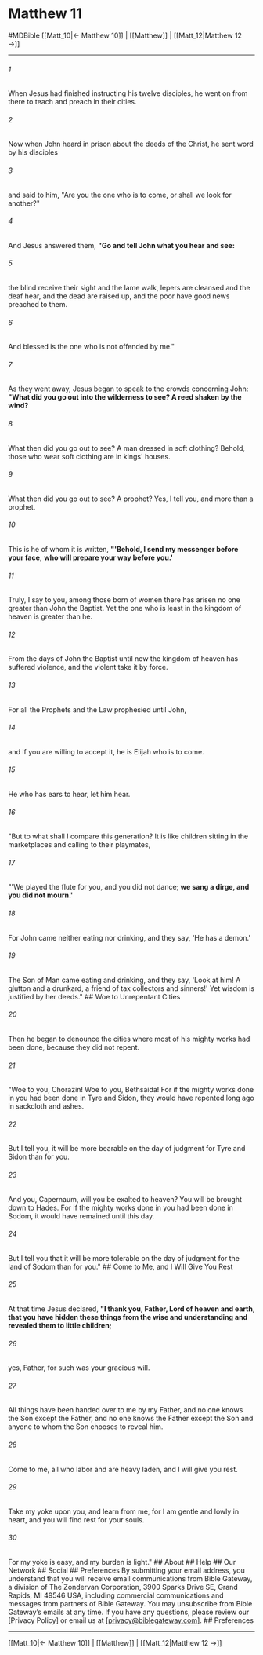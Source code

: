 # Matthew 11
#MDBible
[[Matt_10|← Matthew 10]] | [[Matthew]] | [[Matt_12|Matthew 12 →]]

***






###### 1 


When Jesus had finished instructing his twelve disciples, he went on from there to teach and preach in their cities. 





###### 2 


Now when John heard in prison about the deeds of the Christ, he sent word by his disciples 





###### 3 


and said to him, "Are you the one who is to come, or shall we look for another?" 





###### 4 


And Jesus answered them, **"Go and tell John what you hear and see:** 





###### 5 


the blind receive their sight and the lame walk, lepers are cleansed and the deaf hear, and the dead are raised up, and the poor have good news preached to them. 





###### 6 


And blessed is the one who is not offended by me." 





###### 7 


As they went away, Jesus began to speak to the crowds concerning John: **"What did you go out into the wilderness to see? A reed shaken by the wind?** 





###### 8 


What then did you go out to see? A man dressed in soft clothing? Behold, those who wear soft clothing are in kings' houses. 





###### 9 


What then did you go out to see? A prophet? Yes, I tell you, and more than a prophet. 





###### 10 


This is he of whom it is written, **"'Behold, I send my messenger before your face,** **who will prepare your way before you.'** 





###### 11 


Truly, I say to you, among those born of women there has arisen no one greater than John the Baptist. Yet the one who is least in the kingdom of heaven is greater than he. 





###### 12 


From the days of John the Baptist until now the kingdom of heaven has suffered violence, and the violent take it by force. 





###### 13 


For all the Prophets and the Law prophesied until John, 





###### 14 


and if you are willing to accept it, he is Elijah who is to come. 





###### 15 


He who has ears to hear, let him hear. 





###### 16 


"But to what shall I compare this generation? It is like children sitting in the marketplaces and calling to their playmates, 





###### 17 


"'We played the flute for you, and you did not dance; **we sang a dirge, and you did not mourn.'** 





###### 18 


For John came neither eating nor drinking, and they say, 'He has a demon.' 





###### 19 


The Son of Man came eating and drinking, and they say, 'Look at him! A glutton and a drunkard, a friend of tax collectors and sinners!' Yet wisdom is justified by her deeds." ## Woe to Unrepentant Cities 





###### 20 


Then he began to denounce the cities where most of his mighty works had been done, because they did not repent. 





###### 21 


"Woe to you, Chorazin! Woe to you, Bethsaida! For if the mighty works done in you had been done in Tyre and Sidon, they would have repented long ago in sackcloth and ashes. 





###### 22 


But I tell you, it will be more bearable on the day of judgment for Tyre and Sidon than for you. 





###### 23 


And you, Capernaum, will you be exalted to heaven? You will be brought down to Hades. For if the mighty works done in you had been done in Sodom, it would have remained until this day. 





###### 24 


But I tell you that it will be more tolerable on the day of judgment for the land of Sodom than for you." ## Come to Me, and I Will Give You Rest 





###### 25 


At that time Jesus declared, **"I thank you, Father, Lord of heaven and earth, that you have hidden these things from the wise and understanding and revealed them to little children;** 





###### 26 


yes, Father, for such was your gracious will. 





###### 27 


All things have been handed over to me by my Father, and no one knows the Son except the Father, and no one knows the Father except the Son and anyone to whom the Son chooses to reveal him. 





###### 28 


Come to me, all who labor and are heavy laden, and I will give you rest. 





###### 29 


Take my yoke upon you, and learn from me, for I am gentle and lowly in heart, and you will find rest for your souls. 





###### 30 


For my yoke is easy, and my burden is light." ## About ## Help ## Our Network ## Social ## Preferences By submitting your email address, you understand that you will receive email communications from Bible Gateway, a division of The Zondervan Corporation, 3900 Sparks Drive SE, Grand Rapids, MI 49546 USA, including commercial communications and messages from partners of Bible Gateway. You may unsubscribe from Bible Gateway&rsquo;s emails at any time. If you have any questions, please review our [Privacy Policy] or email us at [privacy@biblegateway.com]. ## Preferences

***

[[Matt_10|← Matthew 10]] | [[Matthew]] | [[Matt_12|Matthew 12 →]]
